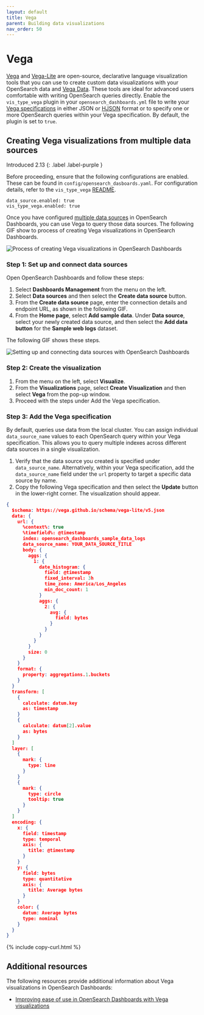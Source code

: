 ```yaml
---
layout: default
title: Vega
parent: Building data visualizations
nav_order: 50
---
```


# Vega

[Vega](https://vega.github.io/vega/) and [Vega-Lite](https://vega.github.io/vega-lite/) are open-source, declarative language visualization tools that you can use to create custom data visualizations with your OpenSearch data and [Vega Data](https://vega.github.io/vega/docs/data/). These tools are ideal for advanced users comfortable with writing OpenSearch queries directly. Enable the `vis_type_vega` plugin in your `opensearch_dashboards.yml` file to write your [Vega specifications](https://vega.github.io/vega/docs/specification/) in either JSON or [HJSON](https://hjson.github.io/) format or to specify one or more OpenSearch queries within your Vega specification. By default, the plugin is set to `true`. 

## Creating Vega visualizations from multiple data sources
Introduced 2.13
{: .label .label-purple }

Before proceeding, ensure that the following configurations are enabled. These can be found in `config/opensearch_dasboards.yaml`. For configuration details, refer to the `vis_type_vega` [README](https://github.com/opensearch-project/OpenSearch-Dashboards/blob/main/src/plugins/vis_type_vega/README.md).

```
data_source.enabled: true
vis_type_vega.enabled: true
```

Once you have configured [multiple data sources]({{site.url}}{{site.baseurl}}/dashboards/management/multi-data-sources/) in OpenSearch Dashboards, you can use Vega to query those data sources. The following GIF show to process of creating Vega visualizations in OpenSearch Dashboards.

![Process of creating Vega visualizations in OpenSearch Dashboards]({{site.url}}{{site.baseurl}}/images/dashboards/configure-vega.gif)

### Step 1: Set up and connect data sources

Open OpenSearch Dashboards and follow these steps:

1. Select **Dashboards Management** from the menu on the left.
2. Select **Data sources** and then select the **Create data source** button.
3. From the **Create data source** page, enter the connection details and endpoint URL, as shown in the following GIF.
4. From the **Home page**, select **Add sample data**. Under **Data source**, select your newly created data source, and then select the **Add data button** for the **Sample web logs** dataset.

The following GIF shows these steps.

![Setting up and connecting data sources with OpenSearch Dashboards]({{site.url}}{{site.baseurl}}/images/dashboards/Add_datasource.gif)

### Step 2: Create the visualization

1. From the menu on the left, select **Visualize**.
2. From the **Visualizations** page, select **Create Visualization** and then select **Vega** from the pop-up window.
3. Proceed with the steps under Add the Vega specification.

### Step 3: Add the Vega specification

By default, queries use data from the local cluster. You can assign individual `data_source_name` values to each OpenSearch query within your Vega specification. This allows you to query multiple indexes across different data sources in a single visualization.

1. Verify that the data source you created is specified under `data_source_name`. Alternatively, within your Vega specification, add the `data_source_name` field under the `url` property to target a specific data source by name.
2. Copy the following Vega specification and then select the **Update** button in the lower-right corner. The visualization should appear. 

```json
{
  $schema: https://vega.github.io/schema/vega-lite/v5.json
  data: {
    url: {
      %context%: true
      %timefield%: @timestamp
      index: opensearch_dashboards_sample_data_logs
      data_source_name: YOUR_DATA_SOURCE_TITLE
      body: {
        aggs: {
          1: {
            date_histogram: {
              field: @timestamp
              fixed_interval: 3h
              time_zone: America/Los_Angeles
              min_doc_count: 1
            }
            aggs: {
              2: {
                avg: {
                  field: bytes
                }
              }
            }
          }
        }
        size: 0
      }
    }
    format: {
      property: aggregations.1.buckets
    }
  }
  transform: [
    {
      calculate: datum.key
      as: timestamp
    }
    {
      calculate: datum[2].value
      as: bytes
    }
  ]
  layer: [
    {
      mark: {
        type: line
      }
    }
    {
      mark: {
        type: circle
        tooltip: true
      }
    }
  ]
  encoding: {
    x: {
      field: timestamp
      type: temporal
      axis: {
        title: @timestamp
      }
    }
    y: {
      field: bytes
      type: quantitative
      axis: {
        title: Average bytes
      }
    }
    color: {
      datum: Average bytes
      type: nominal
    }
  }
}
```
{% include copy-curl.html %}

## Additional resources

The following resources provide additional information about Vega visualizations in OpenSearch Dashboards:

- [Improving ease of use in OpenSearch Dashboards with Vega visualizations](https://opensearch.org/blog/Improving-Dashboards-usability-with-Vega/)
